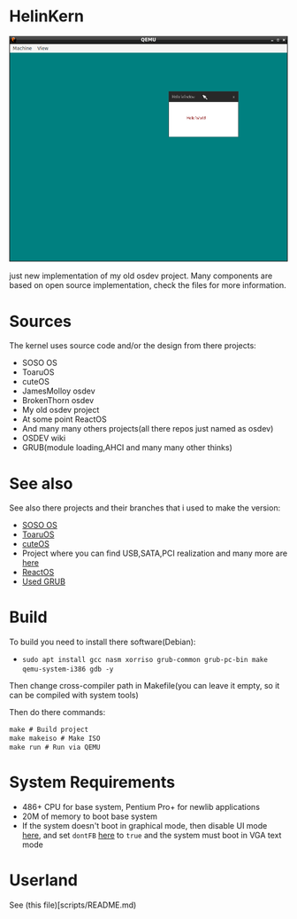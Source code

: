 # HelinKern

![screenshot](res/screenshot.png)

just new implementation of my old osdev project. Many components are based on open source implementation, check the files for more information.
# Sources
The kernel uses source code and/or the design from there projects:
- SOSO OS
- ToaruOS
- cuteOS
- JamesMolloy osdev
- BrokenThorn osdev
- My old osdev project
- At some point ReactOS
- And many many others projects(all there repos just named as osdev)
- OSDEV wiki
- GRUB(module loading,AHCI and many many other thinks)
# See also
See also there projects and their branches that i used to make the version:
- [SOSO OS](https://github.com/ozkl/soso)
- [ToaruOS](https://github.com/klange/toaruos/tree/toaru-1.x)
- [cuteOS](https://github.com/a-darwish/cuteOS)
- Project where you can find USB,SATA,PCI realization and many more are [here](https://github.com/pdoane/osdev)
- [ReactOS](https://github.com/reactos/reactos)
- [Used GRUB](https://github.com/rhboot/grub2)
# Build
To build you need to install there software(Debian):
- `sudo apt install gcc nasm xorriso grub-common grub-pc-bin make qemu-system-i386 gdb -y`

Then change cross-compiler path in Makefile(you can leave it empty, so it can be compiled with system tools)

Then do there commands:
```console
make # Build project
make makeiso # Make ISO
make run # Run via QEMU
```

# System Requirements
- 486+ CPU for base system, Pentium Pro+ for newlib applications
- 20M of memory to boot base system
- If the system doesn't boot in graphical mode, then disable UI mode [here](src/arch/x86/boot.s), and set `dontFB` [here](src/arch/x86/arch.c) to `true` and the system must boot in VGA text mode

# Userland
See (this file)[scripts/README.md)
